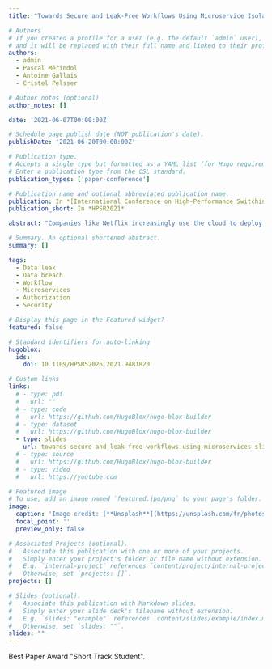 ```yaml
---
title: "Towards Secure and Leak-Free Workflows Using Microservice Isolation"

# Authors
# If you created a profile for a user (e.g. the default `admin` user), write the username (folder name) here
# and it will be replaced with their full name and linked to their profile.
authors:
  - admin
  - Pascal Mérindol
  - Antoine Gallais
  - Cristel Pelsser

# Author notes (optional)
author_notes: []

date: '2021-06-07T00:00:00Z'

# Schedule page publish date (NOT publication's date).
publishDate: '2021-06-20T00:00:00Z'

# Publication type.
# Accepts a single type but formatted as a YAML list (for Hugo requirements).
# Enter a publication type from the CSL standard.
publication_types: ['paper-conference']

# Publication name and optional abbreviated publication name.
publication: In *[International Conference on High-Performance Switching and Routing](https://hpsr2021.ieee-hpsr.org/) (HPSR 2021), Paris*
publication_short: In *HPSR2021*

abstract: "Companies like Netflix increasingly use the cloud to deploy their business processes. Those processes often involve partnerships with other companies, and can be modeled as workflows. This shift towards the cloud environment has led to more and more data leaks and breaches, resulting in huge losses of money for businesses like the movie industry, as well as a loss of user privacy for businesses dealing with user data like the pharmaceutical industry. In this paper, we show how those workflows can be enforced while preventing data exposure. Following the principles of zero-trust, we develop an infrastructure using the isolation provided by a microservice architecture, to enforce owner policy. We show that our infrastructure is resilient to the set of attacks considered in our security model. We implement a simple, yet realistic, workflow with our infrastructure in a publicly available proof of concept. We then verify that the specified policy is correctly enforced by testing the deployment for policy violations, and estimate the overhead cost of authorization."

# Summary. An optional shortened abstract.
summary: []

tags:
  - Data leak
  - Data breach
  - Workflow
  - Microservices
  - Authorization
  - Security

# Display this page in the Featured widget?
featured: false

# Standard identifiers for auto-linking
hugoblox:
  ids:
    doi: 10.1109/HPSR52026.2021.9481820

# Custom links
links:
  # - type: pdf
  #   url: ""
  # - type: code
  #   url: https://github.com/HugoBlox/hugo-blox-builder
  # - type: dataset
  #   url: https://github.com/HugoBlox/hugo-blox-builder
  - type: slides
    url: towards-secure-and-leak-free-workflows-using-microservices-slides.pdf
  # - type: source
  #   url: https://github.com/HugoBlox/hugo-blox-builder
  # - type: video
  #   url: https://youtube.com

# Featured image
# To use, add an image named `featured.jpg/png` to your page's folder.
image:
  caption: 'Image credit: [**Unsplash**](https://unsplash.com/fr/photos/statue-en-beton-blanc-dun-homme-PEWUJV_saKI)'
  focal_point: ''
  preview_only: false

# Associated Projects (optional).
#   Associate this publication with one or more of your projects.
#   Simply enter your project's folder or file name without extension.
#   E.g. `internal-project` references `content/project/internal-project/index.md`.
#   Otherwise, set `projects: []`.
projects: []

# Slides (optional).
#   Associate this publication with Markdown slides.
#   Simply enter your slide deck's filename without extension.
#   E.g. `slides: "example"` references `content/slides/example/index.md`.
#   Otherwise, set `slides: ""`.
slides: ""
---
```


Best Paper Award "Short Track Student".